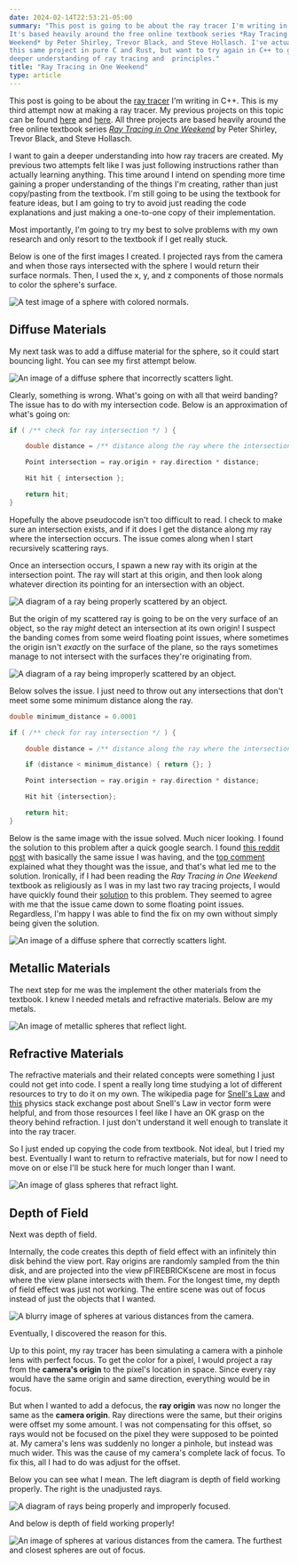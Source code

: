```yaml
---
date: 2024-02-14T22:53:21-05:00
summary: "This post is going to be about the ray tracer I'm writing in C++.
It's based heavily around the free online textbook series *Ray Tracing in One
Weekend* by Peter Shirley, Trevor Black, and Steve Hollasch. I've actually done
this same project in pure C and Rust, but want to try again in C++ to gain a
deeper understanding of ray tracing and  principles."
title: "Ray Tracing in One Weekend"
type: article
---
```


This post is going to be about the
[ray tracer](https://github.com/nsdigirolamo/ray-tracing-playground) I'm writing
in C++. This is my third attempt now at making a ray tracer. My previous
projects on this topic can be found
[here](https://github.com/nsdigirolamo/ray-tracing-in-one-weekend) and
[here](https://github.com/nsdigirolamo/nicks-ray-tracer). All three projects are
based heavily around the free online textbook series
[*Ray Tracing in One Weekend*](https://raytracing.github.io/) by Peter Shirley,
Trevor Black, and Steve Hollasch.

I want to gain a deeper understanding into how ray tracers are created. My
previous two attempts felt like I was just following instructions rather than
actually learning anything. This time around I intend on spending more time
gaining a proper understanding of the things I'm creating, rather than just
copy/pasting from the textbook. I'm still going to be using the textbook for
feature ideas, but I am going to try to avoid just reading the code explanations
and just making a one-to-one copy of their implementation.

Most importantly, I'm going to try my best to solve problems with my own
research and only resort to the textbook if I get really stuck.

Below is one of the first images I created. I projected rays from the camera
and when those rays intersected with the sphere I would return their surface
normals. Then, I used the x, y, and z components of those normals to color the
sphere's surface.

![A test image of a sphere with colored normals.](images/testing_normals.png)

## Diffuse Materials

My next task was to add a diffuse material for the sphere, so it could start
bouncing light. You can see my first attempt below.

![An image of a diffuse sphere that incorrectly scatters light.](images/banding.png)

Clearly, something is wrong. What's going on with all that weird banding? The
issue has to do with my intersection code. Below is an approximation of what's
going on:

```C++
if ( /** check for ray intersection */ ) {

	double distance = /** distance along the ray where the intersection occurs */

	Point intersection = ray.origin + ray.direction * distance;

	Hit hit { intersection };

	return hit;
}
```

Hopefully the above pseudocode isn't too difficult to read. I check to make sure
an intersection exists, and if it does I get the distance along my ray where the
intersection occurs. The issue comes along when I start recursively scattering
rays.

Once an intersection occurs, I spawn a new ray with its origin at the
intersection point. The ray will start at this origin, and then look along
whatever direction its pointing for an intersection with an object.

![A diagram of a ray being properly scattered by an object.](images/properly_scattered.png)

But the origin of my scattered ray is going to be on the very surface of an
object, so the ray *might* detect an intersection at its own origin! I suspect
the banding comes from some weird floating point issues, where sometimes the
origin isn't *exactly* on the surface of the plane, so the rays sometimes manage
to not intersect with the surfaces they're originating from.

![A diagram of a ray being improperly scattered by an object.](images/improperly_scattered.png)

Below solves the issue. I just need to throw out any intersections that don't
meet some some minimum distance along the ray.

```C++
double minimum_distance = 0.0001

if ( /** check for ray intersection */ ) {

	double distance = /** distance along the ray where the intersection occurs */

	if (distance < minimum_distance) { return {}; }

	Point intersection = ray.origin + ray.direction * distance;

	Hit hit {intersection};

	return hit;
}
```

Below is the same image with the issue solved. Much nicer looking. I found the
solution to this problem after a quick google search. I found
[this reddit post](https://www.reddit.com/r/rust/comments/nacl51/weird_banding_on_custom_ray_tracer/)
with basically the same issue I was having, and the
[top comment](https://www.reddit.com/r/rust/comments/nacl51/weird_banding_on_custom_ray_tracer/gxted9h/)
explained what they thought was the issue, and that's what led me to the
solution. Ironically, if I had been reading the *Ray Tracing in One Weekend*
textbook as religiously as I was in my last two ray tracing projects, I would
have quickly found their
[solution](https://raytracing.github.io/books/RayTracingInOneWeekend.html#diffusematerials/fixingshadowacne)
to this problem. They seemed to agree with me that the issue came down to some
floating point issues. Regardless, I'm happy I was able to find the
fix on my own without simply being given the solution.

![An image of a diffuse sphere that correctly scatters light.](images/fixed_banding.png)

## Metallic Materials

The next step for me was the implement the other materials from the textbook.
I knew I needed metals and refractive materials. Below are my metals.

![An image of metallic spheres that reflect light.](images/metals.png)

## Refractive Materials

The refractive materials and their related concepts were something I just could
not get into code. I spent a really long time studying a lot of different
resources to try to do it on my own. The wikipedia page for
[Snell's Law](https://en.wikipedia.org/wiki/Snell's_law) and
[this](https://physics.stackexchange.com/a/436252) physics stack exchange post
about Snell's Law in vector form were helpful, and from those resources I feel
like I have an OK grasp on the theory behind refraction. I just don't
understand it well enough to translate it into the ray tracer.

So I just ended up copying the code from textbook. Not ideal, but I tried my
best. Eventually I want to return to refractive materials, but for now I need
to move on or else I'll be stuck here for much longer than I want.

![An image of glass spheres that refract light.](images/dielectrics.png)

## Depth of Field

Next was depth of field.

Internally, the code creates this depth of field effect with an infinitely thin
disk behind the view port. Ray origins are randomly sampled from the thin disk,
and are projected into the view pFIREBRICKscene are most in focus where the view plane
intersects with them. For the longest time, my depth of field effect was just
not working. The entire scene was out of focus instead of just the objects that
I wanted.

![A blurry image of spheres at various distances from the camera.](images/blurry.png)

Eventually, I discovered the reason for this.

Up to this point, my ray tracer has been simulating a camera with a pinhole lens
with perfect focus. To get the color for a pixel, I would project a ray from
the **camera's origin** to the pixel's location in space. Since every ray would
have the same origin and same direction, everything would be in focus.

But when I wanted to add a defocus, the **ray origin** was now no longer the same
as the **camera origin**. Ray directions were the same, but their origins were
offset my some amount. I was not compensating for this offset, so rays would
not be focused on the pixel they were supposed to be pointed at. My camera's
lens was suddenly no longer a pinhole, but instead was much wider. This was the
cause of my camera's complete lack of focus. To fix this, all I had to do was
adjust for the offset.

Below you can see what I mean. The left diagram is depth of field working
properly. The right is the unadjusted rays.

![A diagram of rays being properly and improperly focused.](images/improper_focus.png)

And below is depth of field working properly!

![An image of spheres at various distances from the camera. The furthest and closest spheres are out of focus.](images/depth_of_field.png)
